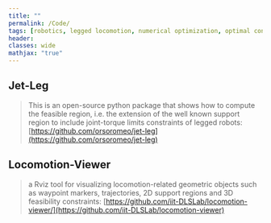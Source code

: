 ```yaml
---
title: ""
permalink: /Code/
tags: [robotics, legged locomotion, numerical optimization, optimal control, computer graphics]
header:
classes: wide
mathjax: "true"
---
```


## Jet-Leg

>  This is an open-source python package that shows how to compute the feasible region, i.e. the extension of the well known support region to include joint-torque limits constraints of legged robots: [https://github.com/orsoromeo/jet-leg](https://github.com/orsoromeo/jet-leg)

## Locomotion-Viewer

>  a Rviz tool for visualizing locomotion-related geometric objects such as waypoint markers, trajectories, 2D support regions and 3D feasibility constraints: [https://github.com/iit-DLSLab/locomotion-viewer/](https://github.com/iit-DLSLab/locomotion-viewer)


